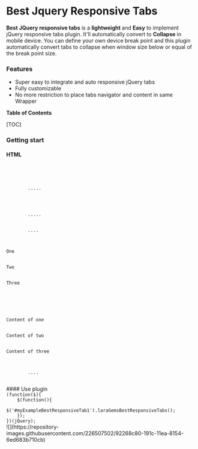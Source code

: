 # Best Jquery Responsive Tabs
**Best JQuery responsive tabs** is a **lightweight** and **Easy** to implement jQuery responsive tabs plugin. It'll automatically convert to **Collapse** in mobile device. You can define your own device break point and this plugin automatically convert tabs to collapse when window size below or equal of the break point size.

### Features

- Super easy to integrate and auto responsive jQuery tabs
- Fully customizable
- No more restriction to place tabs navigator and content in same Wrapper

**Table of Contents**

[TOC]

### Getting start
#### HTML
<code>
<!Doctype html>
<html>
	<head>
		.....
		<meta name="viewport" content="width=device-width, initial-scale=1, shrink-to-fit=no">
		<script src="https://ajax.googleapis.com/ajax/libs/jquery/3.4.1/jquery.min.js"></script>
		<script src="dist/best-responsive.js"></script>
		<link rel="stylesheet" href="src/best-responsive.css"/>
		.....
	</head>
	<body>
		....
		<div class="best-responsive-tab" id="myExampleBestResponsiveTab1" role="tablist" data-target-content="#myExampleTabsContent">
            <div data-target-index="0">One</div>
            <div data-target-index="1">Two</div>
            <div data-target-index="2">Three</div>
        </div>
        <div class="best-responsive-tab-contents" id="myExampleTabsContent" aria-labelledby="myExampleBestResponsiveTab">
            <div class="best-responsive-tab-content" role="tabpanel">Content of one</div>
            <div class="best-responsive-tab-content" role="tabpanel">Content of two</div>
            <div class="best-responsive-tab-content" role="tabpanel">Content of three</div>
        </div>
		....
	</body>
</html>
</code>
#### Use plugin
<code>
(function($){
	$(function(){
		$('#myExampleBestResponsiveTab1').laraGemsBestResponsiveTabs();
	});
})(jQuery);
</code>
![](https://repository-images.githubusercontent.com/226507502/92268c80-191c-11ea-8154-6ed683b710cb)
